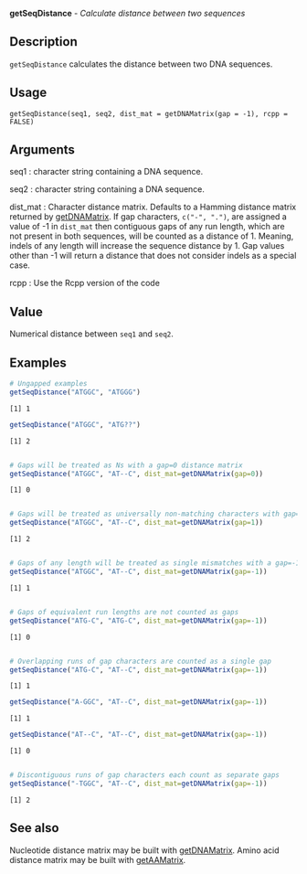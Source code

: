 





**getSeqDistance** - *Calculate distance between two sequences*

Description
--------------------

`getSeqDistance` calculates the distance between two DNA sequences.


Usage
--------------------
```
getSeqDistance(seq1, seq2, dist_mat = getDNAMatrix(gap = -1), rcpp = FALSE)
```

Arguments
-------------------

seq1
:   character string containing a DNA sequence.

seq2
:   character string containing a DNA sequence.

dist_mat
:   Character distance matrix. Defaults to a Hamming distance 
matrix returned by [getDNAMatrix](getDNAMatrix.md). If gap 
characters, `c("-", ".")`, are assigned a value of -1 
in `dist_mat` then contiguous gaps of any run length,
which are not present in both sequences, will be counted as a 
distance of 1. Meaning, indels of any length will increase
the sequence distance by 1. Gap values other than -1 will 
return a distance that does not consider indels as a special case.

rcpp
:   Use the Rcpp version of the code



Value
-------------------

Numerical distance between `seq1` and `seq2`.



Examples
-------------------

```R
# Ungapped examples
getSeqDistance("ATGGC", "ATGGG")

```


```
[1] 1

```


```R
getSeqDistance("ATGGC", "ATG??")

```


```
[1] 2

```


```R

# Gaps will be treated as Ns with a gap=0 distance matrix
getSeqDistance("ATGGC", "AT--C", dist_mat=getDNAMatrix(gap=0))

```


```
[1] 0

```


```R

# Gaps will be treated as universally non-matching characters with gap=1
getSeqDistance("ATGGC", "AT--C", dist_mat=getDNAMatrix(gap=1))

```


```
[1] 2

```


```R

# Gaps of any length will be treated as single mismatches with a gap=-1 distance matrix
getSeqDistance("ATGGC", "AT--C", dist_mat=getDNAMatrix(gap=-1))

```


```
[1] 1

```


```R

# Gaps of equivalent run lengths are not counted as gaps
getSeqDistance("ATG-C", "ATG-C", dist_mat=getDNAMatrix(gap=-1))

```


```
[1] 0

```


```R

# Overlapping runs of gap characters are counted as a single gap
getSeqDistance("ATG-C", "AT--C", dist_mat=getDNAMatrix(gap=-1))

```


```
[1] 1

```


```R
getSeqDistance("A-GGC", "AT--C", dist_mat=getDNAMatrix(gap=-1))

```


```
[1] 1

```


```R
getSeqDistance("AT--C", "AT--C", dist_mat=getDNAMatrix(gap=-1))

```


```
[1] 0

```


```R

# Discontiguous runs of gap characters each count as separate gaps
getSeqDistance("-TGGC", "AT--C", dist_mat=getDNAMatrix(gap=-1))
```


```
[1] 2

```



See also
-------------------

Nucleotide distance matrix may be built with 
[getDNAMatrix](getDNAMatrix.md). Amino acid distance matrix may be built
with [getAAMatrix](getAAMatrix.md).



